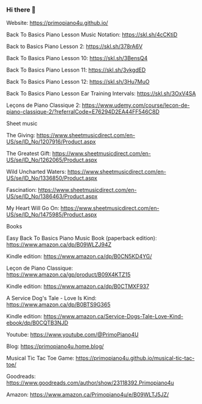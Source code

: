 ### Hi there 👋

Website: https://primopiano4u.github.io/

Back To Basics Piano Lesson Music Notation: https://skl.sh/4cCKtiD

Back to Basics Piano Lesson 2: https://skl.sh/378rA6V

Back To Basics Piano Lesson 10: https://skl.sh/3BensQ4

Back To Basics Piano Lesson 11: https://skl.sh/3vkgdED

Back To Basics Piano Lesson 12: https://skl.sh/3Hu7MuO

Back To Basics Piano Lesson Ear Training Intervals: https://skl.sh/3OxV4SA 

Leçons de Piano Classique 2: https://www.udemy.com/course/lecon-de-piano-classique-2/?referralCode=E76294D2EA44FF546C8D

Sheet music 

The Giving: https://www.sheetmusicdirect.com/en-US/se/ID_No/1207916/Product.aspx 

The Greatest Gift: https://www.sheetmusicdirect.com/en-US/se/ID_No/1262065/Product.aspx 

Wild Uncharted Waters: https://www.sheetmusicdirect.com/en-US/se/ID_No/1336850/Product.aspx

Fascination: https://www.sheetmusicdirect.com/en-US/se/ID_No/1386463/Product.aspx

My Heart Will Go On: https://www.sheetmusicdirect.com/en-US/se/ID_No/1475985/Product.aspx

Books 

Easy Back To Basics Piano Music Book (paperback edition): https://www.amazon.ca/dp/B09WLZJ94Z

Kindle edition: https://www.amazon.ca/dp/B0CN5KD4YG/

Leçon de Piano Classique: https://www.amazon.ca/gp/product/B09X4KTZ15 

Kindle edition: https://www.amazon.ca/dp/B0CTMXF937

A Service Dog's Tale - Love Is Kind: https://www.amazon.ca/dp/B0BTS9G365

Kindle edition: https://www.amazon.ca/Service-Dogs-Tale-Love-Kind-ebook/dp/B0CQTB3NJD

Youtube: https://www.youtube.com/@PrimoPiano4U

Blog: https://primopiano4u.home.blog/

Musical Tic Tac Toe Game: https://primopiano4u.github.io/musical-tic-tac-toe/

Goodreads: https://www.goodreads.com/author/show/23118392.Primopiano4u

Amazon: https://www.amazon.ca/Primopiano4u/e/B09WLTJ5JZ/
